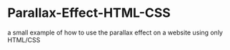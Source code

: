 # Parallax-Effect-HTML-CSS
a small example of how to use the parallax effect on a website using only HTML/CSS

